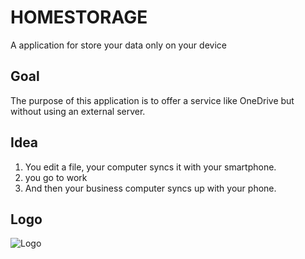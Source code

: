 # HOMESTORAGE
A application for store your data only on your device
## Goal
The purpose of this application is to offer a service like OneDrive but without using an external server.
## Idea
1. You edit a file, your computer syncs it with your smartphone.
2. you go to work
3. And then your business computer syncs up with your phone.
## Logo
![Logo](https://raw.githubusercontent.com/TomMarti/HOMESTORAGE/master/res/homestorage.png)
